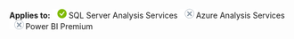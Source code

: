**Applies to:** ![yes](media/yes.png)SQL Server Analysis Services ![no](media/no.png)Azure Analysis Services ![no](media/no.png)Power BI Premium